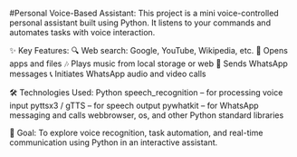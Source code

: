 #Personal Voice-Based Assistant:
This project is a mini voice-controlled personal assistant built using Python. It listens to your commands and automates tasks with voice interaction.

✨ Key Features:
🔍 Web search: Google, YouTube, Wikipedia, etc.
📂 Opens apps and files
🎶 Plays music from local storage or web
💬 Sends WhatsApp messages
📞 Initiates WhatsApp audio and video calls

🛠️ Technologies Used:
Python
speech_recognition – for processing voice input
pyttsx3 / gTTS – for speech output
pywhatkit – for WhatsApp messaging and calls
webbrowser, os, and other Python standard libraries

🎯 Goal:
To explore voice recognition, task automation, and real-time communication using Python in an interactive assistant.
